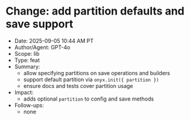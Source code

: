 # Change: add partition defaults and save support

- Date: 2025-09-05 10:44 AM PT
- Author/Agent: GPT-4o
- Scope: lib
- Type: feat
- Summary:
  - allow specifying partitions on save operations and builders
  - support default partition via `onyx.init({ partition })`
  - ensure docs and tests cover partition usage
- Impact:
  - adds optional `partition` to config and save methods
- Follow-ups:
  - none
